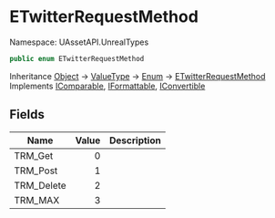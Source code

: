 # ETwitterRequestMethod

Namespace: UAssetAPI.UnrealTypes

```csharp
public enum ETwitterRequestMethod
```

Inheritance [Object](https://docs.microsoft.com/en-us/dotnet/api/system.object) → [ValueType](https://docs.microsoft.com/en-us/dotnet/api/system.valuetype) → [Enum](https://docs.microsoft.com/en-us/dotnet/api/system.enum) → [ETwitterRequestMethod](./uassetapi.unrealtypes.etwitterrequestmethod.md)<br>
Implements [IComparable](https://docs.microsoft.com/en-us/dotnet/api/system.icomparable), [IFormattable](https://docs.microsoft.com/en-us/dotnet/api/system.iformattable), [IConvertible](https://docs.microsoft.com/en-us/dotnet/api/system.iconvertible)

## Fields

| Name | Value | Description |
| --- | --: | --- |
| TRM_Get | 0 |  |
| TRM_Post | 1 |  |
| TRM_Delete | 2 |  |
| TRM_MAX | 3 |  |
